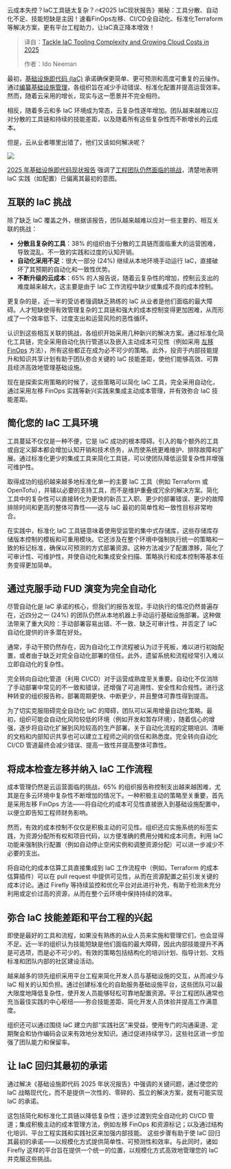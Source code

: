 <!--
title: 应对IaC工具复杂性和2025年不断增长的云成本
cover: https://cdn.thenewstack.io/media/2025/04/bd1fc482-maze12.jpg
summary: 云成本失控？IaC工具链太复杂？🔥《2025 IaC现状报告》揭秘：工具分散、自动化不足、技能短缺是主因！速看FinOps左移、CI/CD全自动化、标准化Terraform等解决方案，更有平台工程助力，让IaC真正降本增效！
-->

云成本失控？IaC工具链太复杂？🔥《2025 IaC现状报告》揭秘：工具分散、自动化不足、技能短缺是主因！速看FinOps左移、CI/CD全自动化、标准化Terraform等解决方案，更有平台工程助力，让IaC真正降本增效！

> 译自：[Tackle IaC Tooling Complexity and Growing Cloud Costs in 2025](https://thenewstack.io/tackle-iac-tooling-complexity-and-growing-cloud-costs-in-2025/)
> 
> 作者：Ido Neeman

最初，[基础设施即代码 (IaC)](https://thenewstack.io/introduction-to-infrastructure-as-code/) 承诺确保更简单、更可预测和高度可重复的云操作。通过[编纂基础设施管理](https://thenewstack.io/infrastructure-as-code/)，各组织旨在减少手动错误、标准化配置并提高运营效率。然而，随着云采用的增长，现实与这一愿景并不完全相符。

相反，随着多云和多 IaC 环境成为常态，云复杂性逐年增加。团队越来越难以应对分散的工具链和持续的技能差距，以及随着所有这些复杂性而不断增长的云成本。

但是，云从业者哪里出错了，他们又该如何解决呢？

![](https://cdn.thenewstack.io/media/2025/04/855b3e36-image1-1024x650.png)

[2025 年基础设施即代码现状报告](https://www.firefly.ai/state-of-iac-2025) 强调了[工程团队仍然面临的挑战](https://thenewstack.io/why-your-infrastructure-as-code-strategy-still-sucks/)，清楚地表明 IaC 实践（如配置）已偏离其最初的意图。

## 互联的 IaC 挑战

除了缺乏 IaC 覆盖之外，根据该报告，团队越来越难以应对一些主要的、相互关联的挑战：

*   **分散且复杂的工具**：38% 的组织由于分散的工具链而面临重大的运营困难，导致混乱、不一致的实践和过度的认知开销。
*   **自动化采用不足**：很大一部分 (24%) 继续从本地环境手动运行 IaC，直接破坏了其预期的自动化和一致性优势。
*   **不断升级的云成本**：65% 的人报告说，随着云复杂性的增加，控制云支出的难度越来越大，这主要是由于 IaC 工作流程中缺少或集成不良的成本控制。

更复杂的是，近一半的受访者强调缺乏熟练的 IaC 从业者是他们面临的最大障碍。人才短缺使得有效管理复杂的工具链和强大的成本控制变得更加困难，从而形成了一个效率低下、过度支出和运营风险的恶性循环。

认识到这些相互关联的挑战，各组织开始采用几种新兴的解决方案。通过标准化简化工具链，完全采用自动化执行管道以及嵌入主动成本可见性（例如采用 [左移 FinOps](https://thenewstack.io/why-finops-belongs-in-your-ci-cd-workflow/) 方法），所有这些都正在成为必不可少的策略。此外，投资于内部技能提升和知识共享计划有助于团队弥合关键的 IaC 技能差距，使他们能够高效、可靠且经济高效地管理基础设施。

现在是探索实用策略的时候了，这些策略可以简化 IaC 工具，完全采用自动化，通过采用左移 FinOps 实践等新兴实践来集成主动成本管理，并有效弥合 IaC 技能差距。

## 简化您的 IaC 工具环境

工具蔓延不仅仅是一种不便，它是 IaC 成功的根本障碍。引入的每个额外的工具或自定义脚本都会增加认知开销和技术债务，从而使系统更难维护、排除故障和扩展。通过标准化更少的集成工具来简化工具链，可以使团队降低运营复杂性并增强可维护性。

取得成功的组织越来越多地标准化单一的主要 IaC 工具（例如 Terraform 或 OpenTofu），并辅以必要的支持工具，而不是维护重叠或冗余的解决方案。简化工具中的复杂性可以直接转化为更快的新员工入职、更少的部署错误、更少的故障排除时间和更高的整体可靠性——这与 IaC 最初的简单性和一致性目标非常吻合。

在实践中，标准化 IaC 工具链意味着使用受监管的集中式存储库，这些存储库存储版本控制的模板和可重用模块。它还涉及在整个环境中强制执行统一的策略和一致的标记标准，确保以可预测的方式部署资源。这种方法减少了配置漂移，简化了可审计性、可维护性，并使自动化和集成安全扫描、策略执行和成本控制等基本任务变得更加简单。

## 通过克服手动 FUD 演变为完全自动化

尽管自动化是 IaC 承诺的核心，但我们的报告发现，手动执行的情况仍然普遍存在，近四分之一 (24%) 的团队仍然从本地机器上手动运行基础设施部署。这种做法带来了重大风险：手动部署容易出错、不一致、缺乏可审计性，并否定了 IaC 自动化提供的许多潜在好处。

通常，手动干预仍然存在，因为自动化工作流程被认为过于死板，难以进行初始配置，或者由于缺乏对完全自动化部署的信任。此外，遗留系统和流程经常引入难以立即自动化的复杂性。

完全转向自动化管道（利用 CI/CD）对于运营成熟度至关重要。自动化不仅消除了手动部署中常见的不一致和错误，还增强了可追溯性、安全性和合规性。进行这种转变的组织报告称，部署周期更快、中断更少，并且整体可靠性得到提高。

为了切实克服阻碍完全自动化 IaC 的障碍，团队可以采用增量自动化策略。最初，组织可能会自动化风险较低的环境（例如开发和暂存环境），随着信心的增强，逐步将自动化扩展到风险较高的生产部署。关于自动化流程的定期培训、清晰的文档和内部知识共享也可以建立工程师之间的信任和熟悉度。完全转向自动化 CI/CD 管道最终会减少错误、提高一致性并提高整体可靠性。

## 将成本检查左移并纳入 IaC 工作流程

成本管理仍然是云运营面临的挑战，65% 的组织报告称控制支出越来越困难，尤其是在多云环境中复杂性不断增加的情况下。一种积极主动的策略至关重要，首先是采用左移 FinOps 方法——将自动化的成本可见性直接嵌入到基础设施配置中，以便立即告知工程师财务影响。

然而，有效的成本控制不仅仅是积极主动的可见性。组织还应实施系统的标签实践，为资源分配所有权和项目代码，以方便准确的费用分摊和成本问责。利用 IaC 功能来强制执行配置（例如自动停止空闲实例和调整资源分配）可以进一步减少不必要的支出。

将自动化的成本估算工具直接集成到 IaC 工作流程中（例如，Terraform 的成本估算插件）可以在 pull request 中提供可见性，从而在资源配置之前引发关键的成本讨论。通过 Firefly 等持续监控和优化平台对此进行补充，有助于检测未充分利用或定价过高的资源，从而在整个云环境中保持持续的效率。

## 弥合 IaC 技能差距和平台工程的兴起

即使是最好的工具和流程，如果没有熟练的从业人员来实施和管理它们，也会显得不足。近一半的组织认为技能短缺是他们面临的最大障碍，因此内部技能提升不再是可选项，而是必不可少的。有效的策略包括结构化的培训计划、指导计划、文档标准和团队内部的社区建设活动。

越来越多的领先组织采用平台工程来简化开发人员与基础设施的交互，从而减少与 IaC 相关的认知负担。通过创建标准化的自助服务基础设施平台，这些团队可以最大限度地降低复杂性，使开发人员能够轻松可靠地配置资源。平台工程团队通常也充当最佳实践的中心枢纽——弥合技能差距、简化开发人员体验并提高工作满意度。

组织还可以通过围绕 IaC 建立内部“实践社区”来受益，使用专门的沟通渠道、定期聚会和协作编码会议来有效地分发知识。通过促进持续学习，这些社区进一步加强了团队能力和保留率。

## 让 IaC 回归其最初的承诺

通过解决《基础设施即代码 2025 年状况报告》中强调的关键问题，通过使您的 IaC 战略现代化，而不是提供一次性的、零碎的、孤立的解决方案，就有可能实现 IaC 的承诺。

这包括简化和标准化工具链以降低复杂性；逐步过渡到完全自动化的 CI/CD 管道；集成积极主动的成本管理方法，例如左移 FinOps 和资源标记；以及通过结构化培训、平台工程实践和实践社区来加强内部技能。
这些步骤有助于使 IaC 回归其最初的承诺——以规模化方式提供简单性、可预测性和效率。与此同时，诸如 Firefly 这样的平台旨在提供一个统一的位置，以规模化方式高效地管理您的 IaC 并克服这些挑战。
